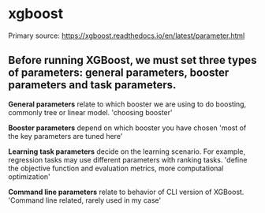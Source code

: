 # xgboost
  Primary source: https://xgboost.readthedocs.io/en/latest/parameter.html
  
## Before running XGBoost, we must set three types of parameters: general parameters, booster parameters and task parameters.

  __General parameters__ relate to which booster we are using to do boosting, commonly tree or linear model.
  'choosing booster'
  
  __Booster parameters__ depend on which booster you have chosen
  'most of the key parameters are tuned here'
  
  __Learning task parameters__ decide on the learning scenario. For example, regression tasks may use different parameters with ranking     tasks.
  'define the objective function and evaluation metrics, more computational optimization'
  
  __Command line parameters__ relate to behavior of CLI version of XGBoost.
  'Command line related, rarely used in my case'
